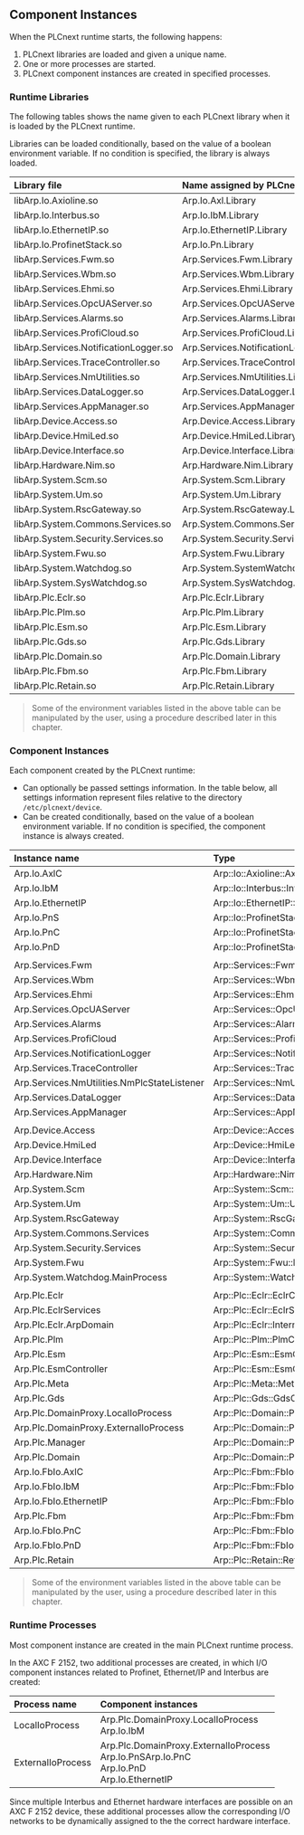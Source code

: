 ## Component Instances

When the PLCnext runtime starts, the following happens:

1. PLCnext libraries are loaded and given a unique name.
1. One or more processes are started.
1. PLCnext component instances are created in specified processes.

### Runtime Libraries

The following tables shows the name given to each PLCnext library when it is loaded by the PLCnext runtime.

Libraries can be loaded conditionally, based on the value of a boolean environment variable. If no condition is specified, the library is always loaded.

| Library file                          | Name assigned by PLCnext runtime        | Condition                   |
|:--------------------------------------|:----------------------------------------|:----------------------------|
| libArp.Io.Axioline.so                 | Arp.Io.Axl.Library                      | ARP_AXIOLINE_SUPPORT        |
| libArp.Io.Interbus.so                 | Arp.Io.IbM.Library                      | ARP_INTERBUS_SUPPORT        |
| libArp.Io.EthernetIP.so               | Arp.Io.EthernetIP.Library               | ARP_ETHERNETIP_SUPPORT      |
| libArp.Io.ProfinetStack.so            | Arp.Io.Pn.Library                       | ARP_PROFINET_SUPPORT        |
| libArp.Services.Fwm.so                | Arp.Services.Fwm.Library                |                             |
| libArp.Services.Wbm.so                | Arp.Services.Wbm.Library                |                             |
| libArp.Services.Ehmi.so               | Arp.Services.Ehmi.Library               |                             |
| libArp.Services.OpcUAServer.so        | Arp.Services.OpcUAServer.Library        |                             |
| libArp.Services.Alarms.so             | Arp.Services.Alarms.Library             |                             |
| libArp.Services.ProfiCloud.so         | Arp.Services.ProfiCloud.Library         |                             |
| libArp.Services.NotificationLogger.so | Arp.Services.NotificationLogger.Library |                             |
| libArp.Services.TraceController.so    | Arp.Services.TraceController.Library    |                             |
| libArp.Services.NmUtilities.so        | Arp.Services.NmUtilities.Library        |                             |
| libArp.Services.DataLogger.so         | Arp.Services.DataLogger.Library         |                             |
| libArp.Services.AppManager.so         | Arp.Services.AppManager.Library         | ARP_APPMANAGER_SUPPORT      |
| libArp.Device.Access.so               | Arp.Device.Access.Library               |                             |
| libArp.Device.HmiLed.so               | Arp.Device.HmiLed.Library               |                             |
| libArp.Device.Interface.so            | Arp.Device.Interface.Library            |                             |
| libArp.Hardware.Nim.so                | Arp.Hardware.Nim.Library                |                             |
| libArp.System.Scm.so                  | Arp.System.Scm.Library                  |                             |
| libArp.System.Um.so                   | Arp.System.Um.Library                   |                             |
| libArp.System.RscGateway.so           | Arp.System.RscGateway.Library           |                             |
| libArp.System.Commons.Services.so     | Arp.System.Commons.Services.Library     |                             |
| libArp.System.Security.Services.so    | Arp.System.Security.Services.Library    |                             |
| libArp.System.Fwu.so                  | Arp.System.Fwu.Library                  |                             |
| libArp.System.Watchdog.so             | Arp.System.SystemWatchdog.Library       | ARP_SYSTEM_WATCHDOG_SUPPORT |
| libArp.System.SysWatchdog.so          | Arp.System.SysWatchdog.Library          |                             |
| libArp.Plc.Eclr.so                    | Arp.Plc.Eclr.Library                    |                             |
| libArp.Plc.Plm.so                     | Arp.Plc.Plm.Library                     |                             |
| libArp.Plc.Esm.so                     | Arp.Plc.Esm.Library                     |                             |
| libArp.Plc.Gds.so                     | Arp.Plc.Gds.Library                     |                             |
| libArp.Plc.Domain.so                  | Arp.Plc.Domain.Library                  |                             |
| libArp.Plc.Fbm.so                     | Arp.Plc.Fbm.Library                     |                             |
| libArp.Plc.Retain.so                  | Arp.Plc.Retain.Library                  | ARP_RETAIN_SUPPORT          |

> Some of the environment variables listed in the above table can be manipulated by the user, using a procedure described later in this chapter.

### Component Instances

Each component created by the PLCnext runtime:

* Can optionally be passed settings information. In the table below, all settings information represent files relative to the directory `/etc/plcnext/device`.
* Can be created conditionally, based on the value of a boolean environment variable. If no condition is specified, the component instance is always created.

| Instance name | Type | Settings information | Condition |
|:--------------|:-----|:---------------------|:----------|
| Arp.Io.AxlC | Arp::Io::Axioline::AxiolineComponent | Io/AxlC/AxlC.settings | ARP_AXIOLINE_SUPPORT |
| Arp.Io.IbM | Arp::Io::Interbus::InterbusComponent | Io/IbM/IbM.settings | ARP_INTERBUS_SUPPORT |
| Arp.Io.EthernetIP | Arp::Io::EthernetIP::EthernetIPComponent | Io/EthernetIP/EthernetIP.settings | ARP_ETHERNETIP_SUPPORT |
| Arp.Io.PnS | Arp::Io::ProfinetStack::System::SystemComponent | Io/PnS/PnS.settings | ARP_PROFINET_SUPPORT |
| Arp.Io.PnC | Arp::Io::ProfinetStack::Controller::ControllerComponent | Io/PnC/PnC.settings | ARP_PROFINET_SUPPORT |
| Arp.Io.PnD | Arp::Io::ProfinetStack::Device::DeviceComponent | Io/PnD/PnD.settings | ARP_PROFINET_SUPPORT |
||||||                  
| Arp.Services.Fwm | Arp::Services::Fwm::FwmComponent | Services/Fwm/Fwm.settings | ARP_FWM_SUPPORT |
| Arp.Services.Wbm | Arp::Services::Wbm::WbmComponent | Services/Wbm/Wbm.settings | ARP_WBM_SUPPORT |
| Arp.Services.Ehmi | Arp::Services::Ehmi::EhmiComponent | Services/Ehmi/ehmi.settings | ARP_EHMI_SUPPORT |
| Arp.Services.OpcUAServer | Arp::Services::OpcUAServer::OpcUAServerComponent | Services/OpcUA/opcua.settings | ARP_OPC_UA_SUPPORT |
| Arp.Services.Alarms | Arp::Services::Alarms::AlarmsComponent |
| Arp.Services.ProfiCloud | Arp::Services::ProfiCloud::ProfiCloudComponent | Services/ProfiCloud/proficloud.settings.json | ARP_PROFICLOUD_SUPPORT |
| Arp.Services.NotificationLogger | Arp::Services::NotificationLogger::NotificationLoggerComponent | Services/NotificationLogger/NotificationLogger.settings |
| Arp.Services.TraceController | Arp::Services::TraceController::TraceControllerComponent | Services/TraceController/TraceController.settings | ARP_TRACECONTROLLER_SUPPORT |
| Arp.Services.NmUtilities.NmPlcStateListener | Arp::Services::NmUtilities::NmPlcStateListener::NmPlcStateListenerComponent |
| Arp.Services.DataLogger | Arp::Services::DataLogger::DataLoggerComponent | Services/DataLogger/dataLogger.settings | ARP_DATALOGGER_SUPPORT |
| Arp.Services.AppManager | Arp::Services::AppManager::AppManagerComponent | Services/AppManager/ | ARP_APPMANAGER_SUPPORT |
||||||
| Arp.Device.Access | Arp::Device::Access::DeviceAccessComponent |
| Arp.Device.HmiLed | Arp::Device::HmiLed::HmiLedComponent |
| Arp.Device.Interface | Arp::Device::Interface::DiComponent | Device/Interface/Di.settings |
| Arp.Hardware.Nim | Arp::Hardware::Nim::NimComponent | Hardware/Nim/Nim.settings | ARP_NETLOAD_LIMITER_SUPPORT |
| Arp.System.Scm | Arp::System::Scm::ScmComponent | System/Scm/Scm.settings |
| Arp.System.Um | Arp::System::Um::UmComponent | System/Um/Um.settings |
| Arp.System.RscGateway | Arp::System::RscGateway::RscGatewayComponent | System/RscGateway/RscGateway.settings |
| Arp.System.Commons.Services | Arp::System::Commons::Services::Component |
| Arp.System.Security.Services | Arp::System::Security::Services::Component |
| Arp.System.Fwu | Arp::System::Fwu::FwuComponent |
| Arp.System.Watchdog.MainProcess | Arp::System::Watchdog::SystemWatchdogComponent | System/Watchdog/Watchdog.settings | ARP_SYSTEM_WATCHDOG_SUPPORT |
||||||
| Arp.Plc.Eclr | Arp::Plc::Eclr::EclrComponent | Plc/Eclr/Eclr.settings | ARP_ECLR_SUPPORT |
| Arp.Plc.EclrServices | Arp::Plc::Eclr::EclrServicesComponent | | ARP_ECLR_SUPPORT |
| Arp.Plc.Eclr.ArpDomain | Arp::Plc::Eclr::Internal::ArpDomainComponent | | ARP_ECLR_SUPPORT |
| Arp.Plc.Plm | Arp::Plc::Plm::PlmComponent | Plc/Plm/Plm.settings |
| Arp.Plc.Esm | Arp::Plc::Esm::EsmComponent | Plc/Esm/Esm.settings |
| Arp.Plc.EsmController | Arp::Plc::Esm::EsmControllerComponent |
| Arp.Plc.Meta | Arp::Plc::Meta::MetaComponent | lc/Meta/Meta.settings |
| Arp.Plc.Gds | Arp::Plc::Gds::GdsComponent | Plc/Gds/Gds.settings |
| Arp.Plc.DomainProxy.LocalIoProcess | Arp::Plc::Domain::PlcDomainProxyComponent |
| Arp.Plc.DomainProxy.ExternalIoProcess | Arp::Plc::Domain::PlcDomainProxyComponent |
| Arp.Plc.Manager | Arp::Plc::Domain::PlcManagerComponent |
| Arp.Plc.Domain | Arp::Plc::Domain::PlcDomainComponent | Plc/Domain/PlcDomain.settings |
| Arp.Io.FbIo.AxlC | Arp::Plc::Fbm::FbIoComponent | Plc/FbIo.AxlC/FbIo.settings |
| Arp.Io.FbIo.IbM | Arp::Plc::Fbm::FbIoComponent | Plc/FbIo.IbM/FbIo.settings |
| Arp.Io.FbIo.EthernetIP | Arp::Plc::Fbm::FbIoComponent | Plc/FbIo.EthernetIP/FbIo.settings | ARP_ETHERNETIP_SUPPORT |
| Arp.Plc.Fbm | Arp::Plc::Fbm::FbmComponent | Plc/Fbm/Fbm.settings |
| Arp.Io.FbIo.PnC | Arp::Plc::Fbm::FbIoComponent | Plc/FbIo.PnC/FbIo.settings | ARP_PROFINET_SUPPORT |
| Arp.Io.FbIo.PnD | Arp::Plc::Fbm::FbIoComponent | Plc/FbIo.PnD/FbIo.settings | ARP_PROFINET_SUPPORT |
| Arp.Plc.Retain | Arp::Plc::Retain::RetainComponent | Plc/Retain/Retain.settings | ARP_RETAIN_SUPPORT |

> Some of the environment variables listed in the above table can be manipulated by the user, using a procedure described later in this chapter.

### Runtime Processes

Most component instance are created in the main PLCnext runtime process.

In the AXC F 2152, two additional processes are created, in which I/O component instances related to Profinet, Ethernet/IP and Interbus are created:

| Process name      | Component instances |
|:------------------|:--------------------|
| LocalIoProcess    | Arp.Plc.DomainProxy.LocalIoProcess<br/>Arp.Io.IbM |
| ExternalIoProcess | Arp.Plc.DomainProxy.ExternalIoProcess<br/>Arp.Io.PnSArp.Io.PnC<br/>Arp.Io.PnD<br/>Arp.Io.EthernetIP |

Since multiple Interbus and Ethernet hardware interfaces are possible on an AXC F 2152 device, these additional processes allow the corresponding I/O networks to be dynamically assigned to the the correct hardware interface.
